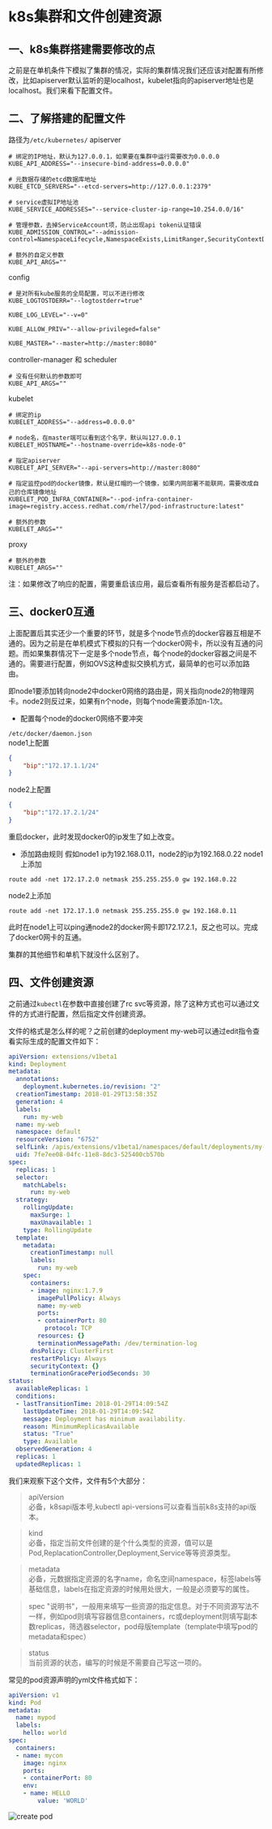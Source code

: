 # k8s集群和文件创建资源
## 一、k8s集群搭建需要修改的点
之前是在单机条件下模拟了集群的情况，实际的集群情况我们还应该对配置有所修改，比如apiserver默认监听的是localhost，kubelet指向的apiserver地址也是localhost。我们来看下配置文件。
## 二、了解搭建的配置文件
路径为`/etc/kubernetes/` 
apiserver
```
# 绑定的IP地址，默认为127.0.0.1，如果要在集群中运行需要改为0.0.0.0
KUBE_API_ADDRESS="--insecure-bind-address=0.0.0.0"

# 元数据存储的etcd数据库地址
KUBE_ETCD_SERVERS="--etcd-servers=http://127.0.0.1:2379"

# service虚拟IP地址池
KUBE_SERVICE_ADDRESSES="--service-cluster-ip-range=10.254.0.0/16"

# 管理参数，去掉ServiceAccount项，防止出现api token认证错误
KUBE_ADMISSION_CONTROL="--admission-control=NamespaceLifecycle,NamespaceExists,LimitRanger,SecurityContextDeny,ResourceQuota"

# 额外的自定义参数
KUBE_API_ARGS=""
``` 
config
```
# 是对所有kube服务的全局配置，可以不进行修改
KUBE_LOGTOSTDERR="--logtostderr=true"

KUBE_LOG_LEVEL="--v=0"

KUBE_ALLOW_PRIV="--allow-privileged=false"

KUBE_MASTER="--master=http://master:8080"
```
controller-manager 和 scheduler
```
# 没有任何默认的参数即可
KUBE_API_ARGS=""
```
kubelet
```
# 绑定的ip
KUBELET_ADDRESS="--address=0.0.0.0"

# node名，在master端可以看到这个名字，默认叫127.0.0.1
KUBELET_HOSTNAME="--hostname-override=k8s-node-0"

# 指定apiserver
KUBELET_API_SERVER="--api-servers=http://master:8080"

# 指定监控pod的docker镜像，默认是红帽的一个镜像，如果内网部署不能联网，需要改成自己的仓库镜像地址
KUBELET_POD_INFRA_CONTAINER="--pod-infra-container-image=registry.access.redhat.com/rhel7/pod-infrastructure:latest"

# 额外的参数
KUBELET_ARGS=""
```
proxy
```
# 额外的参数
KUBELET_ARGS=""
```
注：如果修改了响应的配置，需要重启该应用，最后查看所有服务是否都启动了。
## 三、docker0互通
上面配置后其实还少一个重要的环节，就是多个node节点的docker容器互相是不通的。因为之前是在单机模式下模拟的只有一个docker0网卡，所以没有互通的问题。而如果集群情况下一定是多个node节点，每个node的docker容器之间是不通的。需要进行配置，例如OVS这种虚拟交换机方式，最简单的也可以添加路由。

即node1要添加转向node2中docker0网络的路由是，网关指向node2的物理网卡。node2则反过来，如果有n个node，则每个node需要添加n-1次。

- 配置每个node的docker0网络不要冲突  

`/etc/docker/daemon.json`  
node1上配置
```json
{
    "bip":"172.17.1.1/24"
}
```
node2上配置
```json
{
    "bip":"172.17.2.1/24"
}
```
重启docker，此时发现docker0的ip发生了如上改变。
- 添加路由规则
假如node1 ip为192.168.0.11，node2的ip为192.168.0.22
node1上添加
```
route add -net 172.17.2.0 netmask 255.255.255.0 gw 192.168.0.22
```
node2上添加
```
route add -net 172.17.1.0 netmask 255.255.255.0 gw 192.168.0.11
```
此时在node1上可以ping通node2的docker网卡即172.17.2.1，反之也可以。完成了docker0网卡的互通。

集群的其他细节和单机下就没什么区别了。
## 四、文件创建资源
之前通过`kubectl`在参数中直接创建了rc svc等资源，除了这种方式也可以通过文件的方式进行配置，然后指定文件创建资源。

文件的格式是怎么样的呢？之前创建的deployment my-web可以通过edit指令查看实际生成的配置文件如下：
```yml
apiVersion: extensions/v1beta1
kind: Deployment
metadata:
  annotations:
    deployment.kubernetes.io/revision: "2"
  creationTimestamp: 2018-01-29T13:58:35Z
  generation: 4
  labels:
    run: my-web
  name: my-web
  namespace: default
  resourceVersion: "6752"
  selfLink: /apis/extensions/v1beta1/namespaces/default/deployments/my-web
  uid: 7fe7ee08-04fc-11e8-8dc3-525400cb570b
spec:
  replicas: 1
  selector:
    matchLabels:
      run: my-web
  strategy:
    rollingUpdate:
      maxSurge: 1
      maxUnavailable: 1
    type: RollingUpdate
  template:
    metadata:
      creationTimestamp: null
      labels:
        run: my-web
    spec:
      containers:
      - image: nginx:1.7.9
        imagePullPolicy: Always
        name: my-web
        ports:
        - containerPort: 80
          protocol: TCP
        resources: {}
        terminationMessagePath: /dev/termination-log
      dnsPolicy: ClusterFirst
      restartPolicy: Always
      securityContext: {}
      terminationGracePeriodSeconds: 30
status:
  availableReplicas: 1
  conditions:
  - lastTransitionTime: 2018-01-29T14:09:54Z
    lastUpdateTime: 2018-01-29T14:09:54Z
    message: Deployment has minimum availability.
    reason: MinimumReplicasAvailable
    status: "True"
    type: Available
  observedGeneration: 4
  replicas: 1
  updatedReplicas: 1
```
我们来观察下这个文件，文件有5个大部分：  
>apiVersion  
必备，k8sapi版本号,kubectl api-versions可以查看当前k8s支持的api版本。

>kind  
必备，指定当前文件创建的是个什么类型的资源，值可以是Pod,ReplacationController,Deployment,Service等等资源类型。

>metadata  
必备，元数据指定资源的名字name，命名空间namespace，标签labels等基础信息，labels在指定资源的时候用处很大，一般是必须要写的属性。

>spec
"说明书"，一般用来填写一些资源的指定信息。对于不同资源写法不一样，例如pod则填写容器信息containers，rc或deployment则填写副本数replicas，筛选器selector，pod母版template（template中填写pod的metadata和spec）

>status  
当前资源的状态，编写的时候是不需要自己写这一项的。

常见的pod资源声明的yml文件格式如下：
```yml
apiVersion: v1
kind: Pod
metadata:
  name: mypod
  labels:
    hello: world
spec:
  containers:
  - name: mycon
    image: nginx
    ports:
    - containerPort: 80
    env:
    - name: HELLO
        value: 'WORLD'
```
![create pod](img/kube6.gif)